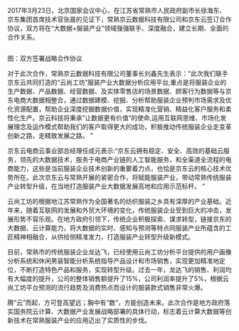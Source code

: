 2017年3月23日，北京国家会议中心，在江苏省常熟市人民政府副市长徐海东、京东集团首席技术官张晨的见证下，常熟京云数据科技有限公司和京东云签订合作协议，双方将在“大数据+服装产业”领域强强联手、深度融合，建立长期、全面的合作关系。

![]()

图：双方签署战略合作协议

对于此次合作，常熟京云数据科技有限公司董事长刘鑫先生表示：“此次我们联手京东云共同打造的“云尚工坊”服装产业大数据分析应用平台,重点是将服装企业的生产数据、产品数据、经营数据、及实体零售店的场景数据、顾客行为数据等与京东电商大数据相整合，通过数据建模、挖掘、分析帮助服装企业预判市场需求及优化资源配置，帮助企业深度挖掘数据价值，实现精准化营销、精益化客户服务和柔性化生产。京云科技将秉承”让数据更有价值”的使命,运用互联网思维、市场化发展理念及运作模式帮助我们的客户取得更大的成功，积极推动传统服装企业走变革创新之路，走精致发展之路。 ”

京东云电商云事业部总经理任成元表示:“京东云拥有稳定、安全、高效的基础云服务，领先的大数据技术，服务于电商产业链的人工智能服务，和全渠道全流程的电商能力，这些是当前服装企业技术创新的重要着力点，也恰是京东云的核心技术优势所在。此次京东云与常熟开展的紧密合作，将赋能服装产业，带动常熟传统服装产业转型升级，在当地打造服装产业大数据发展高地和应用示范标杆。 ”

云尚工坊的根据地江苏常熟作为全国著名的纺织服装之乡具有深厚的产业基础。近年来，随着互联网的发展和外贸大环境的变化，传统服装企业受到巨大的冲击，发展形势不容乐观。在地方政府引领下，传统企业积极探索、谋求转型，链接京东的大数据、云计算能力，将大数据的实时、感知与预测等特点同服装产业所蕴含的工匠精神相融合，从供给侧精准发力，打造服装产业转型升级新模式。

目前，常熟市的传统服装企业龙达飞，已经使用云尚工坊分析平台提供的用户画像分析系统和休闲男装智能分析系统指导产品设计和市场销售，实现更加精准地定位，不断打造特色产品和服务，实现转型升级。过去一年，龙达飞的销售、利润均有大幅度的提升，公司的整体销售额提升了15%，公司利润率提升了5%，根据云尚工坊平台预测的流行趋势及消费热点而设计的服装款式销售非常火爆。

腾“云”而起，方可登高望远；胸中有“数”，方能创造未来。此次合作是地方政府落实国务院云计算、大数据产业发展战略部署的具体行动，标志着云计算大数据等创新技术在常熟服装产业的应用迈出了实质性的步伐。